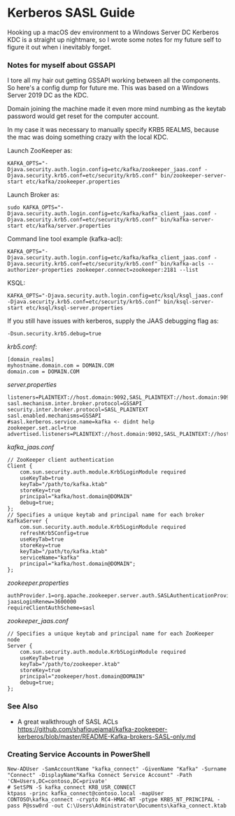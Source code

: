 # Kerberos SASL Guide #

Hooking up a macOS dev environment to a Windows Server DC Kerberos KDC is
a straight up nightmare, so I wrote some notes for my future self to
figure it out when i inevitably forget.

### Notes for myself about GSSAPI ###

I tore all my hair out getting GSSAPI working between all the components. So here's a config dump for future me.
This was based on a Windows Server 2019 DC as the KDC.

Domain joining the machine made it even more mind numbing as the keytab password would get reset for the computer account.

In my case it was necessary to manually specify KRB5 REALMS, because the mac was doing something crazy with the local KDC.

Launch ZooKeeper as:

    KAFKA_OPTS="-Djava.security.auth.login.config=etc/kafka/zookeeper_jaas.conf -Djava.security.krb5.conf=etc/security/krb5.conf" bin/zookeeper-server-start etc/kafka/zookeeper.properties

Launch Broker as:

    sudo KAFKA_OPTS="-Djava.security.auth.login.config=etc/kafka/kafka_client_jaas.conf -Djava.security.krb5.conf=etc/security/krb5.conf" bin/kafka-server-start etc/kafka/server.properties

Command line tool example (kafka-acl):

    KAFKA_OPTS="-Djava.security.auth.login.config=etc/kafka/kafka_client_jaas.conf -Djava.security.krb5.conf=etc/security/krb5.conf" bin/kafka-acls --authorizer-properties zookeeper.connect=zookeeper:2181 --list

KSQL:

    KAFKA_OPTS="-Djava.security.auth.login.config=etc/ksql/ksql_jaas.conf -Djava.security.krb5.conf=etc/security/krb5.conf" bin/ksql-server-start etc/ksql/ksql-server.properties
  
If you still have issues with kerberos, supply the JAAS debugging flag as:

    -Dsun.security.krb5.debug=true


*krb5.conf*:

    [domain_realms]
    myhostname.domain.com = DOMAIN.COM
    domain.com = DOMAIN.COM

*server.properties*

    listeners=PLAINTEXT://host.domain:9092,SASL_PLAINTEXT://host.domain:9093
    sasl.mechanism.inter.broker.protocol=GSSAPI
    security.inter.broker.protocol=SASL_PLAINTEXT
    sasl.enabled.mechanisms=GSSAPI
    #sasl.kerberos.service.name=kafka <- didnt help
    zookeeper.set.acl=true
    advertised.listeners=PLAINTEXT://host.domain:9092,SASL_PLAINTEXT://host.domain:9093

*kafka_jaas.conf*
    
    // ZooKeeper client authentication
    Client {
        com.sun.security.auth.module.Krb5LoginModule required
        useKeyTab=true
        keyTab="/path/to/kafka.ktab"
        storeKey=true
        principal="kafka/host.domain@DOMAIN"
        debug=true;
    };
    // Specifies a unique keytab and principal name for each broker
    KafkaServer {
        com.sun.security.auth.module.Krb5LoginModule required
        refreshKrb5Config=true
        useKeyTab=true
        storeKey=true
        keyTab="/path/to/kafka.ktab"
        serviceName="kafka"
        principal="kafka/host.domain@DOMAIN";
    };


*zookeeper.properties*

    authProvider.1=org.apache.zookeeper.server.auth.SASLAuthenticationProvider
    jaasLoginRenew=3600000
    requireClientAuthScheme=sasl


*zookeeper_jaas.conf*

    // Specifies a unique keytab and principal name for each ZooKeeper node
    Server {
        com.sun.security.auth.module.Krb5LoginModule required
        useKeyTab=true
        keyTab="/path/to/zookeeper.ktab"
        storeKey=true
        principal="zookeeper/host.domain@DOMAIN"
        debug=true;
    };

### See Also ###

- A great walkthrough of SASL ACLs https://github.com/shafiquejamal/kafka-zookeeper-kerberos/blob/master/README-Kafka-brokers-SASL-only.md


### Creating Service Accounts in PowerShell ###

    New-ADUser -SamAccountName "kafka_connect" -GivenName "Kafka" -Surname "Connect" -DisplayName"Kafka Connect Service Account" -Path 'CN=Users,DC=contoso,DC=private'
    # SetSPN -S kafka_connect KRB_USR_CONNECT
    ktpass -princ kafka_connect@contoso.local -mapUser CONTOSO\kafka_connect -crypto RC4-HMAC-NT -ptype KRB5_NT_PRINCIPAL -pass P@ssw0rd -out C:\Users\Administrator\Documents\kafka_connect.ktab